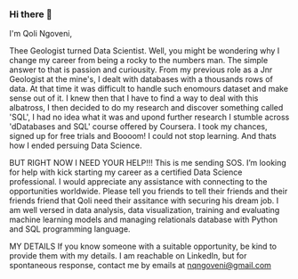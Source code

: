 ### Hi there 👋
I'm Qoli Ngoveni, 

Thee Geologist turned Data Scientist. Well, you might be wondering why I change my career from being a rocky to the numbers man. The simple answer to that is passion and curiousity. From my previous role as a Jnr Geologist at the mine's, I dealt with databases with a thousands rows of data. At that time it was difficult to handle such enomours dataset and make sense out of it. I knew then that I have to find a way to deal with this albatross, I then decided to do my research and discover something called 'SQL', I had no idea what it was and upond further research I stumble across 'dDatabases and SQL' course offered by Coursera. I took my chances, signed up for free trials and Boooom! I could not stop learning. And thats how I ended persuing Data Science. 


BUT RIGHT NOW I NEED YOUR HELP!!!
This is me sending SOS.
I’m looking for help with kick starting my career as a certified Data Science professional. I would appreciate any assistance with connecting to the opportunities worldwide. Please tell you friends to tell their friends and their friends friend that Qoli need their assitance with securing his dream job. I am well versed in data analysis, data visualization, training and evaluating machine learning models and managing relationals database with Python and SQL programming language. 


MY DETAILS 
If you know someone with a suitable opportunity, be kind to provide them with my details. I am reachable on LinkedIn, but for spontaneous response, contact me by emails at nqngoveni@gmail.com

<!--
**QolisilE/qolisile** is a ✨ _special_ ✨ repository because its `README.md` (this file) appears on your GitHub profile.


### I’m currently learning Machine Learning training and evaluation model,Data Analysis with Python,Data Visualizations and Relational Database Querying with SQL. I am also looking into exploring Power Bi in a near future. 
- 👯 I’m looking to collaborate on data science and analysts tasks, especially machine learning opportunities. I love challenge and I accept challengings with gratitude. 
- 🤔 I’m looking for help with kick starting my career as a certified Data Science professional. I would appreciate any assistance with connecting to the opportunities worldwide. Please tell you friends to tell their friends and their friends friend that that Qoli need their assitance with securing his dream job. I do not have the lader to get where I want to be, but I believe in the power of collaborating and teamwork. Please help me with the lader... or atleast toss me the key!!!
- 📫 How to reach me: I am active on LinkedIn, but for spontaneous response, contact me by emails at nqngoveni@gmail.com
- 😄 Pronouns: Mr.
- ⚡ Fun fact: I love Music and I can get through anything as long as a I have my earphone and access to my spotify account. I am also quite advernturious. I really enjoy mountaneous outdoors.
-->
